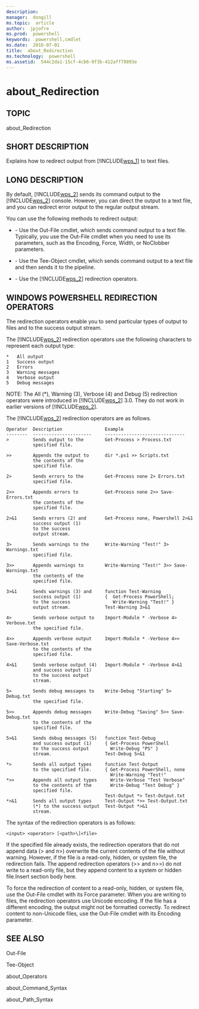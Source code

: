 ```yaml
---
description:  
manager:  dongill
ms.topic:  article
author:  jpjofre
ms.prod:  powershell
keywords:  powershell,cmdlet
ms.date:  2016-07-01
title:  about_Redirection
ms.technology:  powershell
ms.assetid:  544c2da1-15cf-4cb6-9f3b-412aff79893e
---
```


# about_Redirection
## TOPIC  
 about\_Redirection  
  
## SHORT DESCRIPTION  
 Explains how to redirect output from [!INCLUDE[wps_1]()] to text files.  
  
## LONG DESCRIPTION  
 By default, [!INCLUDE[wps_2]()] sends its command output to the [!INCLUDE[wps_2]()] console. However, you can direct the output to a text file, and you can redirect error output to the regular output stream.  
  
 You can use the following methods to redirect output:  
  
-   \- Use the Out\-File cmdlet, which sends command output to a text file. Typically, you use the Out\-File cmdlet when you need to use its parameters, such as the Encoding, Force, Width, or NoClobber parameters.  
  
-   \- Use the Tee\-Object cmdlet, which sends command output to a text file and then sends it to the pipeline.  
  
-   \- Use the [!INCLUDE[wps_2]()] redirection operators.  
  
## WINDOWS POWERSHELL REDIRECTION OPERATORS  
 The redirection operators enable you to send particular types of output to files and to the success output stream.  
  
 The [!INCLUDE[wps_2]()] redirection operators use the following characters to represent each output type:  
  
```  
*   All output  
1   Success output  
2   Errors  
3   Warning messages  
4   Verbose output  
5   Debug messages  
```  
  
 NOTE: The All \(\*\), Warning \(3\), Verbose \(4\) and Debug \(5\) redirection operators were introduced in [!INCLUDE[wps_2]()] 3.0. They do not work in earlier versions of [!INCLUDE[wps_2]()].  
  
 The [!INCLUDE[wps_2]()] redirection operators are as follows.  
  
```  
Operator  Description                Example    
--------  ----------------------     ------------------------------  
>         Sends output to the        Get-Process > Process.txt  
          specified file.  
  
>>        Appends the output to      dir *.ps1 >> Scripts.txt  
          the contents of the    
          specified file.  
  
2>        Sends errors to the        Get-Process none 2> Errors.txt  
          specified file.  
  
2>>       Appends errors to          Get-Process none 2>> Save-Errors.txt  
          the contents of the   
          specified file.  
  
2>&1      Sends errors (2) and       Get-Process none, Powershell 2>&1  
          success output (1)   
          to the success   
          output stream.  
  
3>        Sends warnings to the      Write-Warning "Test!" 3> Warnings.txt  
          specified file.  
  
3>>       Appends warnings to        Write-Warning "Test!" 3>> Save-Warnings.txt  
          the contents of the   
          specified file.  
  
3>&1      Sends warnings (3) and     function Test-Warning   
          success output (1)         {  Get-Process PowerShell;   
          to the success                Write-Warning "Test!" }  
          output stream.             Test-Warning 3>&1  
  
4>        Sends verbose output to    Import-Module * -Verbose 4> Verbose.txt  
          the specified file.  
  
4>>       Appends verbose output     Import-Module * -Verbose 4>> Save-Verbose.txt  
          to the contents of the   
          specified file.  
  
4>&1      Sends verbose output (4)   Import-Module * -Verbose 4>&1  
          and success output (1)      
          to the success output  
          stream.                
  
5>        Sends debug messages to    Write-Debug "Starting" 5> Debug.txt  
          the specified file.  
  
5>>       Appends debug messages     Write-Debug "Saving" 5>> Save-Debug.txt  
          to the contents of the   
          specified file.  
  
5>&1      Sends debug messages (5)   function Test-Debug   
          and success output (1)     { Get-Process PowerShell   
          to the success output        Write-Debug "PS" }  
          stream.                    Test-Debug 5>&1  
  
*>        Sends all output types     function Test-Output  
          to the specified file.     { Get-Process PowerShell, none    
                                       Write-Warning "Test!"  
*>>       Appends all output types     Write-Verbose "Test Verbose"  
          to the contents of the       Write-Debug "Test Debug" }   
          specified file.              
                                     Test-Output *> Test-Output.txt  
*>&1      Sends all output types     Test-Output *>> Test-Output.txt  
          (*) to the success output  Test-Output *>&1        
          stream.       
```  
  
 The syntax of the redirection operators is as follows:  
  
```  
<input> <operator> [<path>\]<file>  
```  
  
 If the specified file already exists, the redirection operators that do not append data \(\> and n\>\) overwrite the current contents of the file without warning. However, if the file is a read\-only, hidden, or system file, the redirection fails. The append redirection operators \(\>\> and n\>\>\) do not write to a read\-only file, but they append content to a system or hidden file.Insert section body here.  
  
 To force the redirection of content to a read\-only, hidden, or system file, use the Out\-File cmdlet with its Force parameter. When you are writing to files, the redirection operators use Unicode encoding. If the file has a different encoding, the output might not be formatted correctly. To redirect content to non\-Unicode files, use the Out\-File cmdlet with its Encoding parameter.  
  
## SEE ALSO  
 Out\-File  
  
 Tee\-Object  
  
 about\_Operators  
  
 about\_Command\_Syntax  
  
 about\_Path\_Syntax

